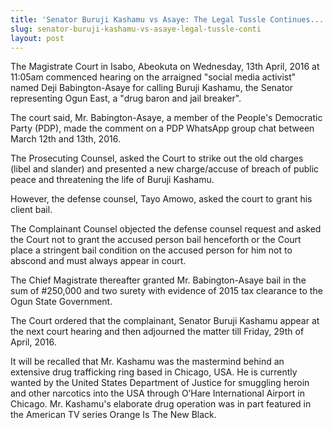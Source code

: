 ```yaml
---
title: 'Senator Buruji Kashamu vs Asaye: The Legal Tussle Continues...'
slug: senator-buruji-kashamu-vs-asaye-legal-tussle-conti
layout: post
---
```


The Magistrate Court in Isabo, Abeokuta on Wednesday, 13th April, 2016 at 11:05am commenced hearing on the arraigned "social media activist" named Deji Babington-Asaye for calling Buruji Kashamu, the Senator representing Ogun East, a "drug baron and jail breaker".

The court said, Mr. Babington-Asaye, a member of the People's Democratic Party (PDP), made the comment on a PDP WhatsApp group chat between March 12th and 13th, 2016.

The Prosecuting Counsel, asked the Court to strike out the old charges (libel and slander) and presented a new charge/accuse of breach of public peace and threatening the life of Buruji Kashamu.

However, the defense counsel, Tayo Amowo, asked the court to grant his client bail.

The Complainant Counsel objected the defense counsel request and asked the Court not to grant the accused person bail henceforth or the Court place a stringent bail condition on the accused person for him not to abscond and must always appear in court.

The Chief Magistrate thereafter granted Mr. Babington-Asaye bail in the sum of #250,000 and two surety with evidence of 2015 tax clearance to the Ogun State Government.

The Court ordered that the complainant, Senator Buruji Kashamu appear at the next court hearing and then adjourned the matter till Friday, 29th of April, 2016.

It will be recalled that Mr. Kashamu was the mastermind behind an extensive drug trafficking ring based in Chicago, USA. He is currently wanted by the United States Department of Justice for smuggling heroin and other narcotics into the USA through O’Hare International Airport in Chicago. Mr. Kashamu's elaborate drug operation was in part featured in the American TV series Orange Is The New Black.
